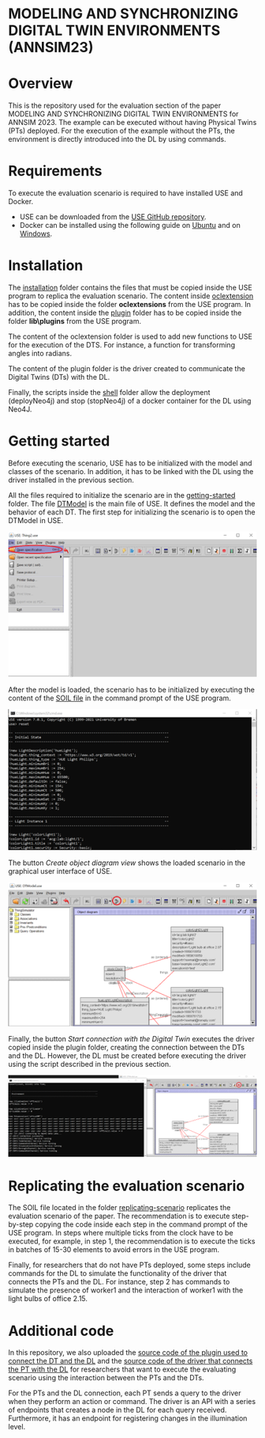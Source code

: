 # MODELING AND SYNCHRONIZING DIGITAL TWIN ENVIRONMENTS (ANNSIM23)

# Overview
This is the repository used for the evaluation section of the paper MODELING AND SYNCHRONIZING DIGITAL TWIN ENVIRONMENTS for ANNSIM 2023. The example can be executed without having Physical Twins (PTs) deployed. For the execution of the example without the PTs, the environment is directly introduced into the DL by using commands.

# Requirements
To execute the evaluation scenario is required to have installed USE and Docker.

* USE can be downloaded from the [USE GitHub repository](https://github.com/useocl/use).
* Docker can be installed using the following guide on [Ubuntu](https://docs.docker.com/engine/install/ubuntu/) and on [Windows](https://docs.docker.com/desktop/install/windows-install/).

# Installation

The [installation](installation) folder contains the files that must be copied inside the USE program to replica the evaluation scenario. The content inside [oclextension](installation/oclextension) has to be copied inside the folder **oclextensions** from the USE program. In addition, the content inside the [plugin](installation/plugin) folder has to be copied inside the folder **lib\plugins** from the USE program. 

The content of the oclextension folder is used to add new functions to USE for the execution of the DTS. For instance, a function for transforming angles into radians.

The content of the plugin folder is the driver created to communicate the Digital Twins (DTs) with the DL.

Finally, the scripts inside the [shell](installation/shell) folder allow the deployment (deployNeo4j) and stop (stopNeo4j) of a docker container for the DL using Neo4J.

# Getting started

Before executing the scenario, USE has to be initialized with the model and classes of the scenario. In addition, it has to be linked with the DL using the driver installed in the previous section.

All the files required to initialize the scenario are in the [getting-started](getting-started) folder. The file [DTModel](getting-started/DTModel.use) is the main file of USE. It defines the model and the behavior of each DT. The first step for initializing the scenario is to open the DTModel in USE.

![Open USE file](images/getting-started1.png)

After the model is loaded, the scenario has to be initialized by executing the content of the [SOIL file](getting-started/DTModelInit.soil) in the command prompt of the USE program.

![Load SOIL file](images/getting-started2.png)

The button *Create object diagram view* shows the loaded scenario in the graphical user interface of USE.

![Show the loaded scenario](images/getting-started3.png)

Finally, the button *Start connection with the Digital Twin* executes the driver copied inside the plugin folder, creating the connection between the DTs and the DL. However, the DL must be created before executing the driver using the script described in the previous section.

![Connecting the DTs and the DL](images/getting-started4.png)

# Replicating the evaluation scenario

The SOIL file located in the folder [replicating-scenario](replicating-scenario/Scenario.soil) replicates the evaluation scenario of the paper. The recommendation is to execute step-by-step copying the code inside each step in the command prompt of the USE program. In steps where multiple ticks from the clock have to be executed, for example, in step 1, the recommendation is to execute the ticks in batches of 15-30 elements to avoid errors in the USE program.

Finally, for researchers that do not have PTs deployed, some steps include commands for the DL to simulate the functionality of the driver that connects the PTs and the DL. For instance, step 2 has commands to simulate the presence of worker1 and the interaction of worker1 with the light bulbs of office 2.15.

# Additional code

In this repository, we also uploaded the [source code of the plugin used to connect the DT and the DL](dt-plugin) and the [source code of the driver that connects the PT with the DL](pt-driver) for researchers that want to execute the evaluating scenario using the interaction between the PTs and the DTs.

For the PTs and the DL connection, each PT sends a query to the driver when they perform an action or command. The driver is an API with a series of endpoints that creates a node in the DL for each query received. Furthermore, it has an endpoint for registering changes in the illumination level.